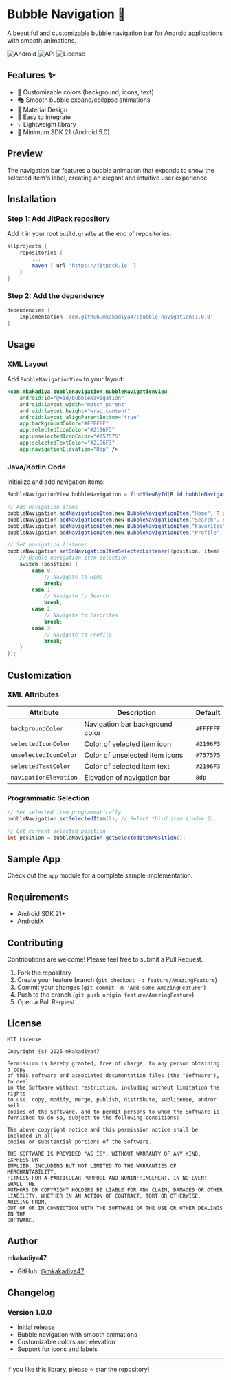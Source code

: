 # Bubble Navigation 🎈

A beautiful and customizable bubble navigation bar for Android applications with smooth animations.

![Android](https://img.shields.io/badge/Platform-Android-green.svg)
![API](https://img.shields.io/badge/API-21%2B-brightgreen.svg)
![License](https://img.shields.io/badge/License-MIT-blue.svg)

## Features ✨

- 🎨 Customizable colors (background, icons, text)
- 🎭 Smooth bubble expand/collapse animations
- 📱 Material Design
- 🔧 Easy to integrate
- 💡 Lightweight library
- 🎯 Minimum SDK 21 (Android 5.0)

## Preview

The navigation bar features a bubble animation that expands to show the selected item's label, creating an elegant and intuitive user experience.

## Installation

### Step 1: Add JitPack repository

Add it in your root `build.gradle` at the end of repositories:

```gradle
allprojects {
    repositories {
        ...
        maven { url 'https://jitpack.io' }
    }
}
```

### Step 2: Add the dependency

```gradle
dependencies {
    implementation 'com.github.mkakadiya47:bubble-navigation:1.0.0'
}
```

## Usage

### XML Layout

Add `BubbleNavigationView` to your layout:

```xml
<com.mkakadiya.bubblenavigation.BubbleNavigationView
    android:id="@+id/bubbleNavigation"
    android:layout_width="match_parent"
    android:layout_height="wrap_content"
    android:layout_alignParentBottom="true"
    app:backgroundColor="#FFFFFF"
    app:selectedIconColor="#2196F3"
    app:unselectedIconColor="#757575"
    app:selectedTextColor="#2196F3"
    app:navigationElevation="8dp" />
```

### Java/Kotlin Code

Initialize and add navigation items:

```java
BubbleNavigationView bubbleNavigation = findViewById(R.id.bubbleNavigation);

// Add navigation items
bubbleNavigation.addNavigationItem(new BubbleNavigationItem("Home", R.drawable.ic_home));
bubbleNavigation.addNavigationItem(new BubbleNavigationItem("Search", R.drawable.ic_search));
bubbleNavigation.addNavigationItem(new BubbleNavigationItem("Favorites", R.drawable.ic_favorite));
bubbleNavigation.addNavigationItem(new BubbleNavigationItem("Profile", R.drawable.ic_profile));

// Set navigation listener
bubbleNavigation.setOnNavigationItemSelectedListener((position, item) -> {
    // Handle navigation item selection
    switch (position) {
        case 0:
            // Navigate to Home
            break;
        case 1:
            // Navigate to Search
            break;
        case 2:
            // Navigate to Favorites
            break;
        case 3:
            // Navigate to Profile
            break;
    }
});
```

## Customization

### XML Attributes

| Attribute | Description | Default |
|-----------|-------------|---------|
| `backgroundColor` | Navigation bar background color | `#FFFFFF` |
| `selectedIconColor` | Color of selected item icon | `#2196F3` |
| `unselectedIconColor` | Color of unselected item icons | `#757575` |
| `selectedTextColor` | Color of selected item text | `#2196F3` |
| `navigationElevation` | Elevation of navigation bar | `8dp` |

### Programmatic Selection

```java
// Set selected item programmatically
bubbleNavigation.setSelectedItem(2); // Select third item (index 2)

// Get current selected position
int position = bubbleNavigation.getSelectedItemPosition();
```

## Sample App

Check out the `app` module for a complete sample implementation.

## Requirements

- Android SDK 21+
- AndroidX

## Contributing

Contributions are welcome! Please feel free to submit a Pull Request.

1. Fork the repository
2. Create your feature branch (`git checkout -b feature/AmazingFeature`)
3. Commit your changes (`git commit -m 'Add some AmazingFeature'`)
4. Push to the branch (`git push origin feature/AmazingFeature`)
5. Open a Pull Request

## License

```
MIT License

Copyright (c) 2025 mkakadiya47

Permission is hereby granted, free of charge, to any person obtaining a copy
of this software and associated documentation files (the "Software"), to deal
in the Software without restriction, including without limitation the rights
to use, copy, modify, merge, publish, distribute, sublicense, and/or sell
copies of the Software, and to permit persons to whom the Software is
furnished to do so, subject to the following conditions:

The above copyright notice and this permission notice shall be included in all
copies or substantial portions of the Software.

THE SOFTWARE IS PROVIDED "AS IS", WITHOUT WARRANTY OF ANY KIND, EXPRESS OR
IMPLIED, INCLUDING BUT NOT LIMITED TO THE WARRANTIES OF MERCHANTABILITY,
FITNESS FOR A PARTICULAR PURPOSE AND NONINFRINGEMENT. IN NO EVENT SHALL THE
AUTHORS OR COPYRIGHT HOLDERS BE LIABLE FOR ANY CLAIM, DAMAGES OR OTHER
LIABILITY, WHETHER IN AN ACTION OF CONTRACT, TORT OR OTHERWISE, ARISING FROM,
OUT OF OR IN CONNECTION WITH THE SOFTWARE OR THE USE OR OTHER DEALINGS IN THE
SOFTWARE.
```

## Author

**mkakadiya47**
- GitHub: [@mkakadiya47](https://github.com/mkakadiya47)

## Changelog

### Version 1.0.0
- Initial release
- Bubble navigation with smooth animations
- Customizable colors and elevation
- Support for icons and labels

---

If you like this library, please ⭐ star the repository!
